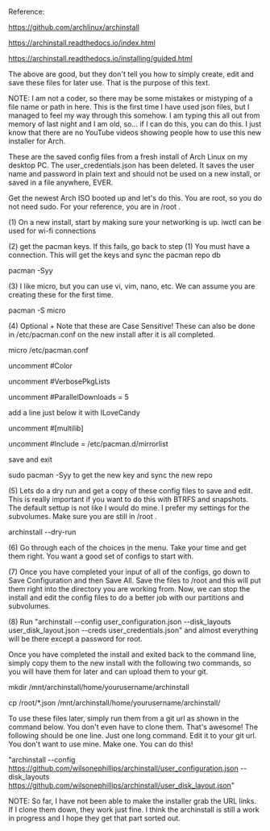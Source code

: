 Reference:

https://github.com/archlinux/archinstall

https://archinstall.readthedocs.io/index.html

https://archinstall.readthedocs.io/installing/guided.html

The above are good, but they don't tell you how to simply create, edit and save these files for later use. That is the purpose of this text.

NOTE: I am not a coder, so there may be some mistakes or mistyping of a file name or path in here. This is the first time I have used json files, but I managed to feel my way through this somehow. I am typing this all out from memory of last night and I am old, so... if I can do this, you can do this. I just know that there are no YouTube videos showing people how to use this new installer for Arch.

These are the saved config files from a fresh install of Arch Linux on my desktop PC.
The user_credentials.json has been deleted. It saves the user name and password in  plain text and should not be used on a new install, or saved in a file anywhere, EVER.

Get the newest Arch ISO booted up and let's do this. You are root, so you do not need sudo. For your reference, you are in /root .

(1) On a new install, start by making sure your networking is up.
iwctl can be used for wi-fi connections

(2) get the pacman keys. If this fails, go back to step (1) You must have a connection.
This will get the keys and sync the pacman repo db

pacman -Syy

(3) I like micro, but you can use vi, vim, nano, etc. We can assume you are creating these for the first time.

pacman -S micro

(4) Optional + Note that these are Case Sensitive! These can also be done in /etc/pacman.conf on the new install after it is all completed.

micro /etc/pacman.conf

uncomment #Color

uncomment #VerbosePkgLists

uncomment #ParallelDownloads = 5

add a line just below it with ILoveCandy

uncomment #[multilib]

uncomment #Include = /etc/pacman.d/mirrorlist

save and exit

sudo pacman -Syy to get the new key and sync the new repo

(5) Lets do a dry run and get a copy of these config files to save and edit. This is really important if you want to do this with BTRFS and snapshots. The default settup is not like I would do mine. I prefer my settings for the subvolumes. Make sure you are still in /root .

archinstall --dry-run

(6) Go through each of the choices in the menu. Take your time and get them right. You want a good set of configs to start with.

(7) Once you have completed your input of all of the configs, go down to Save Configuration and then Save All. Save the files to /root and this will put them right into the directory you are working from. Now, we can stop the install and edit the config files to do a better job with our partitions and subvolumes.

(8) Run "archinstall --config user_configuration.json --disk_layouts user_disk_layout.json --creds user_credentials.json" and almost everything will be there except a password for root.

Once you have completed the install and exited back to the command line, simply copy them to the new install with the following two commands, so you will have them for later and can upload them to your git.

mkdir /mnt/archinstall/home/yourusername/archinstall

cp /root/*.json /mnt/archinstall/home/yourusername/archinstall/

To use these files later, simply run them from a git url as shown in the command below. You don't even have to clone them. That's awesome! The following should be one line. Just one long command. Edit it to your git url. You don't want to use mine. Make one. You can do this!

"archinstall --config https://github.com/wilsonephillips/archinstall/user_configuration.json --disk_layouts https://github.com/wilsonephillips/archinstall/user_disk_layout.json"

NOTE: So far, I have not been able to make the installer grab the URL links. If I clone them down, they work just fine. I think the archinstall is still a work in progress and I hope they get that part sorted out.
